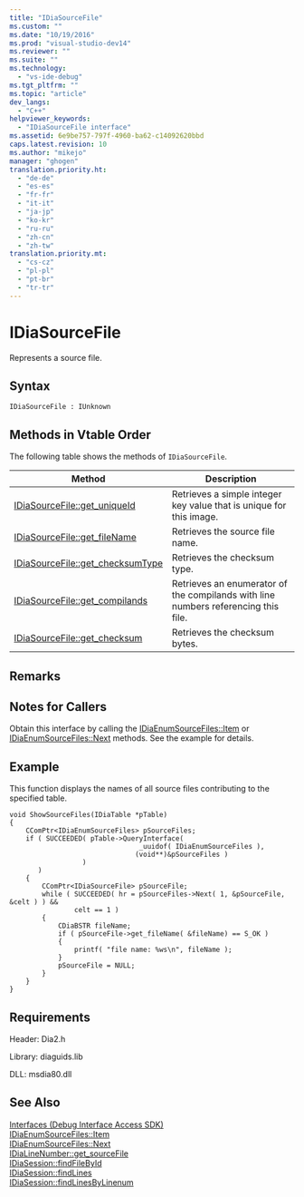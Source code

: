 ```yaml
---
title: "IDiaSourceFile"
ms.custom: ""
ms.date: "10/19/2016"
ms.prod: "visual-studio-dev14"
ms.reviewer: ""
ms.suite: ""
ms.technology: 
  - "vs-ide-debug"
ms.tgt_pltfrm: ""
ms.topic: "article"
dev_langs: 
  - "C++"
helpviewer_keywords: 
  - "IDiaSourceFile interface"
ms.assetid: 6e9be757-797f-4960-ba62-c14092620bbd
caps.latest.revision: 10
ms.author: "mikejo"
manager: "ghogen"
translation.priority.ht: 
  - "de-de"
  - "es-es"
  - "fr-fr"
  - "it-it"
  - "ja-jp"
  - "ko-kr"
  - "ru-ru"
  - "zh-cn"
  - "zh-tw"
translation.priority.mt: 
  - "cs-cz"
  - "pl-pl"
  - "pt-br"
  - "tr-tr"
---
```

# IDiaSourceFile
Represents a source file.  
  
## Syntax  
  
```  
IDiaSourceFile : IUnknown  
```  
  
## Methods in Vtable Order  
 The following table shows the methods of `IDiaSourceFile`.  
  
|Method|Description|  
|------------|-----------------|  
|[IDiaSourceFile::get_uniqueId](../debug-interface-access/idiasourcefile--get_uniqueid.md)|Retrieves a simple integer key value that is unique for this image.|  
|[IDiaSourceFile::get_fileName](../debug-interface-access/idiasourcefile--get_filename.md)|Retrieves the source file name.|  
|[IDiaSourceFile::get_checksumType](../debug-interface-access/idiasourcefile--get_checksumtype.md)|Retrieves the checksum type.|  
|[IDiaSourceFile::get_compilands](../debug-interface-access/idiasourcefile--get_compilands.md)|Retrieves an enumerator of the compilands with line numbers referencing this file.|  
|[IDiaSourceFile::get_checksum](../debug-interface-access/idiasourcefile--get_checksum.md)|Retrieves the checksum bytes.|  
  
## Remarks  
  
## Notes for Callers  
 Obtain this interface by calling the [IDiaEnumSourceFiles::Item](../debug-interface-access/idiaenumsourcefiles--item.md) or [IDiaEnumSourceFiles::Next](../debug-interface-access/idiaenumsourcefiles--next.md) methods. See the example for details.  
  
## Example  
 This function displays the names of all source files contributing to the specified table.  
  
```cpp#  
void ShowSourceFiles(IDiaTable *pTable)  
{  
    CComPtr<IDiaEnumSourceFiles> pSourceFiles;  
    if ( SUCCEEDED( pTable->QueryInterface(  
                                _uuidof( IDiaEnumSourceFiles ),  
                               (void**)&pSourceFiles )  
                  )  
       )  
    {  
        CComPtr<IDiaSourceFile> pSourceFile;  
        while ( SUCCEEDED( hr = pSourceFiles->Next( 1, &pSourceFile, &celt ) ) &&  
                celt == 1 )  
        {  
            CDiaBSTR fileName;  
            if ( pSourceFile->get_fileName( &fileName) == S_OK )  
            {  
                printf( "file name: %ws\n", fileName );  
            }  
            pSourceFile = NULL;  
        }  
    }  
}  
```  
  
## Requirements  
 Header: Dia2.h  
  
 Library: diaguids.lib  
  
 DLL: msdia80.dll  
  
## See Also  
 [Interfaces (Debug Interface Access SDK)](../debug-interface-access/interfaces--debug-interface-access-sdk-.md)   
 [IDiaEnumSourceFiles::Item](../debug-interface-access/idiaenumsourcefiles--item.md)   
 [IDiaEnumSourceFiles::Next](../debug-interface-access/idiaenumsourcefiles--next.md)   
 [IDiaLineNumber::get_sourceFile](../debug-interface-access/idialinenumber--get_sourcefile.md)   
 [IDiaSession::findFileById](../debug-interface-access/idiasession--findfilebyid.md)   
 [IDiaSession::findLines](../debug-interface-access/idiasession--findlines.md)   
 [IDiaSession::findLinesByLinenum](../debug-interface-access/idiasession--findlinesbylinenum.md)